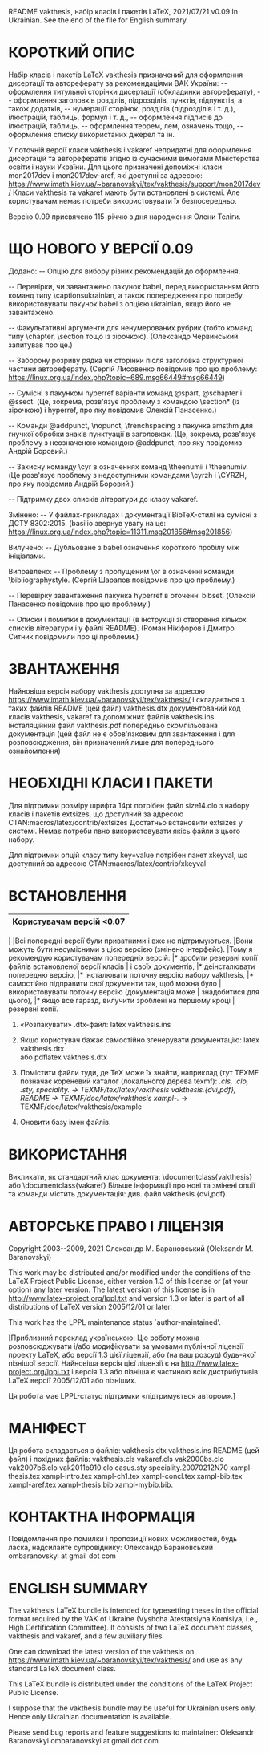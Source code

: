 README
vakthesis, набір класів і пакетів LaTeX, 2021/07/21 v0.09
In Ukrainian. See the end of the file for English summary.


КОРОТКИЙ ОПИС
=============

Набір класів і пакетів LaTeX vakthesis призначений для оформлення
дисертації та автореферату за рекомендаціями ВАК України:
-- оформлення титульної сторінки дисертації (обкладинки автореферату),
-- оформлення заголовків розділів, підрозділів, пунктів, підпунктів,
   а також додатків,
-- нумерації сторінок, розділів (підрозділів і т. д.), ілюстрацій,
   таблиць, формул і т. д.,
-- оформлення підписів до ілюстрацій, таблиць,
-- оформлення теорем, лем, означень тощо,
-- оформлення списку використаних джерел та ін.

У поточній версії класи vakthesis і vakaref непридатні для оформлення
дисертацій та авторефератів згідно із сучасними вимогами Міністерства
освіти і науки України. Для цього призначені допоміжні класи mon2017dev
і mon2017dev-aref, які доступні за адресою:
  https://www.imath.kiev.ua/~baranovskyi/tex/vakthesis/support/mon2017dev/
Класи vakthesis та vakaref мають бути встановлені в системі. Але
користувачам немає потреби використовувати їх безпосередньо.

Версію 0.09 присвячено 115-річчю з дня народження Олени Теліги.


ЩО НОВОГО У ВЕРСІЇ 0.09
=======================

Додано:
-- Опцію для вибору різних рекомендацій до оформлення.

-- Перевірки, чи завантажено пакунок babel, перед використанням його
   команд типу \captionsukrainian, а також попередження про потребу
   використовувати пакунок babel з опцією ukrainian, якщо його
   не завантажено.

-- Факультативні аргументи для ненумерованих рубрик (тобто команд типу
   \chapter, \section тощо із зірочкою).
   (Олександр Червинський запитував про це.)

-- Заборону розриву рядка чи сторінки після заголовка структурної
   частини автореферату.
   (Сергій Лисовенко повідомив про цю проблему:
   https://linux.org.ua/index.php?topic=689.msg66449#msg66449)

-- Сумісні з пакунком hyperref варіанти команд \@spart, \@schapter
   і \@ssect.
   (Це, зокрема, розв'язує проблему з командою \section* (із зірочкою)
   і hyperref, про яку повідомив Олексій Панасенко.)

-- Команди \@addpunct, \nopunct, \frenchspacing з пакунка amsthm
   для гнучкої обробки знаків пунктуації в заголовках.
   (Це, зокрема, розв'язує проблему з неозначеною командою \@addpunct,
   про яку повідомив Андрій Боровий.)

-- Захисну команду \cyr в означеннях команд \theenumii і \theenumiv.
   (Це розв'язує проблему з недоступними командами \cyrzh і \CYRZH,
   про яку повідомив Андрій Боровий.)

-- Підтримку двох списків літератури до класу vakaref.

Змінено:
-- У файлах-прикладах і документації BibTeX-стилі на сумісні
   з ДСТУ 8302:2015.
   (basilio звернув увагу на це:
   https://linux.org.ua/index.php?topic=11311.msg201856#msg201856)

Вилучено:
-- Дубльоване з babel означення короткого пробілу між ініціалами.

Виправлено:
-- Проблему з пропущеним \or в означенні команди \bibliographystyle.
   (Сергій Шарапов повідомив про цю проблему.)

-- Перевірку завантаження пакунка hyperref в оточенні bibset.
   (Олексій Панасенко повідомив про цю проблему.)

-- Описки і помилки в документації
   (в інструкції зі створення кількох списків літератури і у файлі
   README).
   (Роман Нікіфоров і Дмитро Ситник повідомили про ці проблеми.)


ЗВАНТАЖЕННЯ
===========

Найновіша версія набору vakthesis доступна за адресою
  https://www.imath.kiev.ua/~baranovskyi/tex/vakthesis/
і складається з таких файлів
  README         (цей файл)
  vakthesis.dtx  документований код класів vakthesis, vakaref
                 та допоміжних файлів
  vakthesis.ins  інсталяційний файл
  vakthesis.pdf  попередньо скомпільована документація (цей файл не є
                 обов'язковим для звантаження і для розповсюдження,
                 він призначений лише для попереднього ознайомлення)


НЕОБХІДНІ КЛАСИ І ПАКЕТИ
========================

Для підтримки розміру шрифта 14pt потрібен файл size14.clo з набору
класів і пакетів extsizes, що доступний за адресою
  CTAN:macros/latex/contrib/extsizes
Достатньо встановити extsizes у системі. Немає потреби явно
використовувати якісь файли з цього набору.

Для підтримки опцій класу типу key=value потрібен пакет xkeyval,
що доступний за адресою
  CTAN:macros/latex/contrib/xkeyval


ВСТАНОВЛЕННЯ
============

  |Користувачам версій <0.07
  |-------------------------
  |
  |Всі попередні версії були приватними і вже не підтримуються.
  |Вони можуть бути несумісними з цією версією (змінено інтерфейс).
  |Тому я рекомендую користувачам попередніх версій:
  |* зробити резервні копії файлів встановленої версії класів
  |  і своїх документів,
  |* деінсталювати попередню версію,
  |* інсталювати поточну версію набору vakthesis,
  |* самостійно підправити свої документи так, щоб можна було
  |  використовувати поточну версію (документація може
  |  знадобитися для цього),
  |* якщо все гаразд, вилучити зроблені на першому кроці
  |  резервні копії.

1. «Розпакувати» .dtx-файл:
   latex vakthesis.ins

2. Якщо користувач бажає самостійно згенерувати документацію:
   latex vakthesis.dtx   
   або
   pdflatex vakthesis.dtx

3. Помістити файли туди, де TeX може їх знайти, наприклад (тут TEXMF
   позначає кореневий каталог (локального) дерева texmf):
   *.cls, *.clo, *.sty, speciality.*  ->  TEXMF/tex/latex/vakthesis
   vakthesis.{dvi,pdf}, README        ->  TEXMF/doc/latex/vakthesis
   xampl-*.*                          ->  TEXMF/doc/latex/vakthesis/example

4. Оновити базу імен файлів.


ВИКОРИСТАННЯ
============

Викликати, як стандартний клас документа:
  \documentclass{vakthesis}
або
  \documentclass{vakaref}
Більше інформації про нові та змінені опції та команди містить
документація: див. файл vakthesis.{dvi,pdf}.


АВТОРСЬКЕ ПРАВО І ЛІЦЕНЗІЯ
==========================

Copyright 2003--2009, 2021 Олександр М. Барановський (Oleksandr M. Baranovskyi)

This work may be distributed and/or modified under the
conditions of the LaTeX Project Public License, either version 1.3
of this license or (at your option) any later version.
The latest version of this license is in
  http://www.latex-project.org/lppl.txt
and version 1.3 or later is part of all distributions of LaTeX
version 2005/12/01 or later.

This work has the LPPL maintenance status `author-maintained'.

[Приблизний переклад українською:
Цю роботу можна розповсюджувати і/або модифікувати за
умовами публічної ліцензії проекту LaTeX, або версії 1.3
цієї ліцензії, або (на ваш розсуд) будь-якої пізнішої версії.
Найновіша версія цієї ліцензії є на
  http://www.latex-project.org/lppl.txt
і версія 1.3 або пізніша є частиною всіх дистрибутивів LaTeX
версії 2005/12/01 або пізніших.

Ця робота має LPPL-статус підтримки «підтримується автором».]


МАНІФЕСТ
========

Ця робота складається з файлів:
  vakthesis.dtx
  vakthesis.ins
  README (цей файл)
і похідних файлів:
  vakthesis.cls
  vakaref.cls
  vak2000bs.clo
  vak2007b6.clo
  vak2011b910.clo
  casus.sty
  speciality.20070212N70
  xampl-thesis.tex
  xampl-intro.tex
  xampl-ch1.tex
  xampl-concl.tex
  xampl-bib.tex
  xampl-aref.tex
  xampl-thesis.bib
  xampl-mybib.bib.


КОНТАКТНА ІНФОРМАЦІЯ
====================

Повідомлення про помилки і пропозиції нових можливостей, будь ласка,
надсилайте супровіднику:
Олександр Барановський
ombaranovskyi at gmail dot com


ENGLISH SUMMARY
===============

The vakthesis LaTeX bundle is intended for typesetting theses in the
official format required by the VAK of Ukraine (Vyshcha Atestatsiyna
Komisiya, i.e., High Certification Committee). It consists of two
LaTeX document classes, vakthesis and vakaref, and a few auxiliary
files.

One can download the latest version of the vakthesis on
  https://www.imath.kiev.ua/~baranovskyi/tex/vakthesis/
and use as any standard LaTeX document class.

This LaTeX bundle is distributed under the conditions of the LaTeX
Project Public License.

I suppose that the vakthesis bundle may be useful for Ukrainian users
only. Hence only Ukrainian documentation is available.

Please send bug reports and feature suggestions to maintainer:
Oleksandr Baranovskyi
ombaranovskyi at gmail dot com
